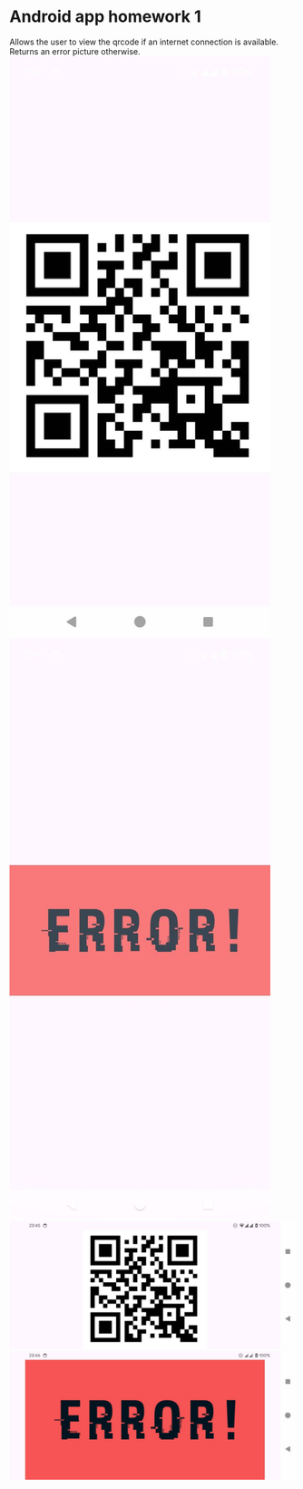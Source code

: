 # Android app homework 1
Allows the user to view the qrcode if an internet connection is available. Returns an error picture otherwise.
![2024-12-19 23.40.14.jpg](screenshots/2024-12-19%2023.40.14.jpg)
![2024-12-19 23.40.19.jpg](screenshots/2024-12-19%2023.40.19.jpg)
![2024-12-19 23.47.17.jpg](screenshots/2024-12-19%2023.47.17.jpg)
![2024-12-19 23.47.21.jpg](screenshots/2024-12-19%2023.47.21.jpg)